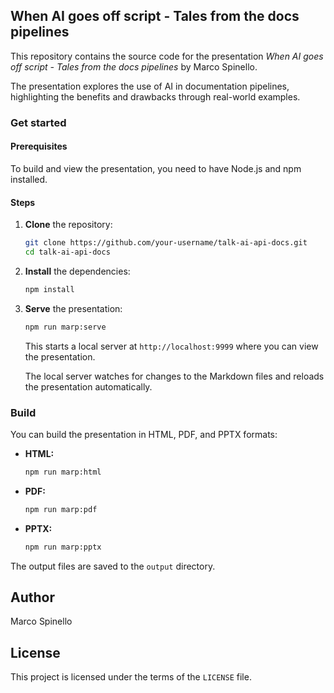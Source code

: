 ## When AI goes off script - Tales from the docs pipelines

This repository contains the source code for the presentation *When AI goes off script - Tales from the docs pipelines* by Marco Spinello.

The presentation explores the use of AI in documentation pipelines, highlighting the benefits and drawbacks through real-world examples.

### Get started

#### Prerequisites

To build and view the presentation, you need to have Node.js and npm installed.

#### Steps

1. **Clone** the repository:

    ```bash
    git clone https://github.com/your-username/talk-ai-api-docs.git
    cd talk-ai-api-docs
    ```

2. **Install** the dependencies:

    ```bash
    npm install
    ```

3. **Serve** the presentation:

    ```bash
    npm run marp:serve
    ```

    This starts a local server at `http://localhost:9999` where you can view the presentation.

    The local server watches for changes to the Markdown files and reloads the presentation automatically.

### Build

You can build the presentation in HTML, PDF, and PPTX formats:

- **HTML:**

    ```bash
    npm run marp:html
    ```

- **PDF:**

    ```bash
    npm run marp:pdf
    ```

- **PPTX:**

    ```bash
    npm run marp:pptx
    ```

The output files are saved to the `output` directory.

## Author

Marco Spinello

## License

This project is licensed under the terms of the `LICENSE` file.
